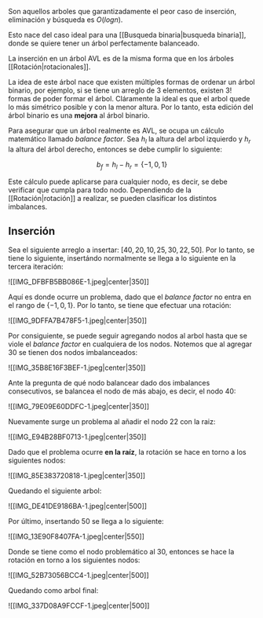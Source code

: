 
Son aquellos arboles que garantizadamente el peor caso de inserción, eliminación y búsqueda es $O(log n)$.

Esto nace del caso ideal para una [[Busqueda binaria|busqueda binaria]], donde se quiere tener un árbol perfectamente balanceado. 

La inserción en un árbol AVL es de la misma forma que en los árboles [[Rotación|rotacionales]]. 

La idea de este árbol nace que existen múltiples formas de ordenar un árbol binario, por ejemplo, si se tiene un arreglo de $3$ elementos, existen $3!$ formas de poder formar el árbol. Cláramente la ideal es que el arbol quede lo más simétrico posible y con la menor altura. Por lo tanto, esta edición del árbol binario es una **mejora** al árbol binario.  

Para asegurar que un árbol realmente es AVL, se ocupa un cálculo matemático llamado *balance factor*. Sea $h_l$ la altura del arbol izquierdo y $h_r$ la altura del árbol derecho, entonces se debe cumplir lo siguiente: 

$$b_f = h_l - h_r = \lbrace -1, 0 ,1\rbrace$$ 

Este cálculo puede aplicarse para cualquier nodo, es decir, se debe verificar que cumpla para todo nodo.  Dependiendo de la [[Rotación|rotación]] a realizar, se pueden clasificar los distintos imbalances. 

## Inserción 

Sea el siguiente arreglo a insertar: $[40,20,10,25,30,22,50]$. Por lo tanto, se tiene lo siguiente, insertándo normalmente se llega a lo siguiente en la tercera iteración:

![[IMG_DFBFB5BB086E-1.jpeg|center|350]]

Aquí es donde ocurre un problema, dado que el *balance factor* no entra en el rango de $\lbrace -1,0,1\rbrace$. Por lo tanto, se tiene que efectuar una rotación: 

![[IMG_9DFFA7B478F5-1.jpeg|center|350]]

Por consiguiente, se puede seguir agregando nodos al arbol hasta que se viole el *balance factor* en cualquiera de los nodos. Notemos que al agregar $30$ se tienen dos nodos imbalanceados: 

![[IMG_35B8E16F3BEF-1.jpeg|center|350]]

Ante la pregunta de qué nodo balancear dado dos imbalances consecutivos, se balancea el nodo de más abajo, es decir, el nodo $40$: 

![[IMG_79E09E60DDFC-1.jpeg|center|350]]


Nuevamente surge un problema al añadir el nodo $22$ con la raiz: 

![[IMG_E94B28BF0713-1.jpeg|center|350]]


Dado que el problema ocurre **en la raíz**, la rotación se hace en torno a los siguientes nodos: 

![[IMG_85E383720818-1.jpeg|center|350]]


Quedando el siguiente arbol: 

![[IMG_DE41DE9186BA-1.jpeg|center|500]]


Por último, insertando $50$ se llega a lo siguiente: 

![[IMG_13E90F8407FA-1.jpeg|center|550]]

Donde se tiene como el nodo problemático al $30$, entonces se hace la rotación en torno a los siguientes nodos:

![[IMG_52B73056BCC4-1.jpeg|center|500]]

Quedando como arbol final: 

![[IMG_337D08A9FCCF-1.jpeg|center|500]]